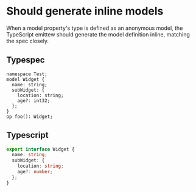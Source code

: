 # Should generate inline models

When a model property's type is defined as an anonymous model, the TypeScript emittew should generate the model definition inline, matching the spec closely.

## Typespec

```tsp
namespace Test;
model Widget {
  name: string;
  subWidget: {
    location: string;
    age?: int32;
  };
}
op foo(): Widget;
```

## Typescript

```ts src/models/models.ts interface Widget
export interface Widget {
  name: string;
  subWidget: {
    location: string;
    age?: number;
  };
}
```
